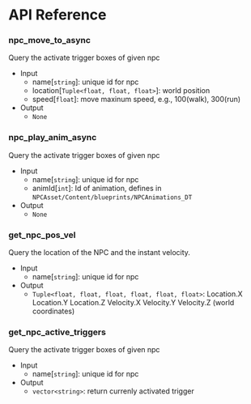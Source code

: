 # API Reference

### npc_move_to_async
Query the activate trigger boxes of given npc

 -  Input
    -  name[`string`]: unique id for npc 
    -  location[`Tuple<float, float, float>`]: world position
    -  speed[`float`]: move maxinum speed, e.g., 100(walk), 300(run)
 - Output 
    - `None`


### npc_play_anim_async
Query the activate trigger boxes of given npc

 -  Input
    -  name[`string`]: unique id for npc 
    -  animId[`int`]: Id of animation, defines in `NPCAsset/Content/blueprints/NPCAnimations_DT`
 - Output 
    - `None`


### get_npc_pos_vel
Query the location of the NPC and the instant velocity.

 -  Input
    -  name[`string`]: unique id for npc 
 - Output 
    -  `Tuple<float, float, float, float, float, float>`: Location.X Location.Y Location.Z Velocity.X Velocity.Y Velocity.Z (world coordinates)

### get_npc_active_triggers
Query the activate trigger boxes of given npc

 -  Input
    -  name[`string`]: unique id for npc 
 - Output 
    -  `vector<string>`: return currenly activated trigger